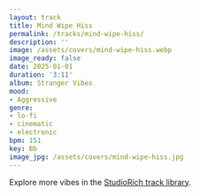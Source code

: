 ```yaml
---
layout: track
title: Mind Wipe Hiss
permalink: /tracks/mind-wipe-hiss/
description: ''
image: /assets/covers/mind-wipe-hiss.webp
image_ready: false
date: 2025-01-01
duration: '3:11'
album: Stranger Vibes
mood:
- Aggressive
genre:
- lo-fi
- cinematic
- electronic
bpm: 151
key: Bb
image_jpg: /assets/covers/mind-wipe-hiss.jpg
---
```


Explore more vibes in the [StudioRich track library](/tracks/).
